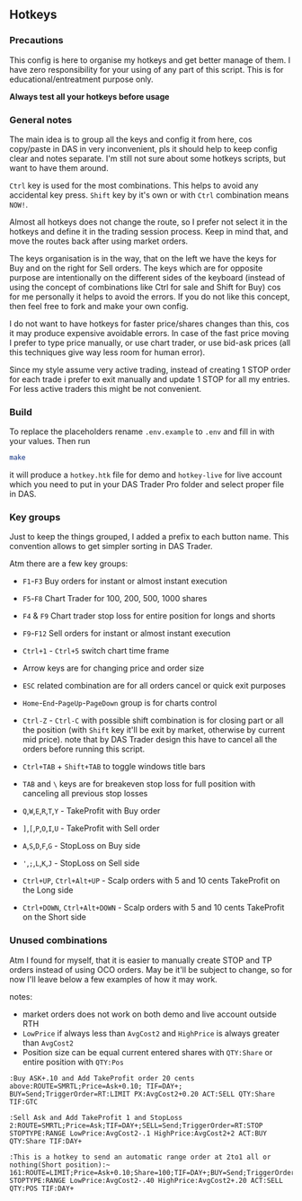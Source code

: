 ## Hotkeys

### Precautions

This config is here to organise my hotkeys and get better manage of them. I have
zero responsibility for your using of any part of this script. This is for
educational/entreatment purpose only.

**Always test all your hotkeys before usage**

### General notes

The main idea is to group all the keys and config it from here, cos
copy/paste in DAS in very inconvenient, pls it should help to keep config clear
and notes separate. I'm still not sure about some hotkeys scripts, but want to
have them around.

`Ctrl` key is used for the most combinations. This helps to avoid any accidental
key press.
`Shift` key by it's own or with `Ctrl` combination means `NOW!`.

Almost all hotkeys does not change the route, so I prefer not select it in the
hotkeys and define it in the trading session process. Keep in mind that, and
move the routes back after using market orders.

The keys organisation is in the way, that on the left we have the keys for Buy
and on the right for Sell orders. The keys which are for opposite purpose are
intentionally on the different sides of the keyboard (instead of using the
concept of combinations like Ctrl for sale and Shift for Buy) cos for me
personally it helps to avoid the errors. If you do not like this concept, then
feel free to fork and make your own config.

I do not want to have hotkeys for faster price/shares changes than this, cos it
may produce expensive avoidable errors. In case of the fast price moving I
prefer to type price manually, or use chart trader, or use bid-ask prices (all
this techniques give way less room for human error).

Since my style assume very active trading, instead of creating 1 STOP order for
each trade i prefer to exit manually and update 1 STOP for all my entries. For
less active traders this might be not convenient.

### Build

To replace the placeholders rename `.env.example` to `.env` and fill in with
your values. Then run

```bash
make
```

it will produce a `hotkey.htk` file for demo and `hotkey-live` for live account
which you need to put in your DAS Trader Pro folder and select proper file in
DAS.

### Key groups

Just to keep the things grouped, I added a prefix to each button name. This
convention allows to get simpler sorting in DAS Trader.

Atm there are a few key groups:

* `F1`-`F3` Buy orders for instant or almost instant execution

* `F5`-`F8` Chart Trader for 100, 200, 500, 1000 shares
* `F4` & `F9` Chart trader stop loss for entire position for longs and shorts

* `F9`-`F12` Sell orders for instant or almost instant execution

* `Ctrl+1` - `Ctrl+5` switch chart time frame

* Arrow keys are for changing price and order size

* `ESC` related combination are for all orders cancel or quick exit purposes

* `Home`-`End`-`PageUp`-`PageDown` group is for charts control

* `Ctrl-Z` - `Ctrl-C` with possible shift combination is for closing part or all
the position (with `Shift` key it'll be exit by market, otherwise by current mid
price). note that by DAS Trader design this have to cancel all the orders before
running this script.

* `Ctrl+TAB` + `Shift+TAB` to toggle windows title bars

* `TAB` and `\` keys are for breakeven stop loss for full position with
canceling all previous stop losses

* `Q`,`W`,`E`,`R`,`T`,`Y` - TakeProfit with Buy order
* `]`,`[`,`P`,`O`,`I`,`U` - TakeProfit with Sell order

* `A`,`S`,`D`,`F`,`G` - StopLoss on Buy side
* `'`,`;`,`L`,`K`,`J` - StopLoss on Sell side

* `Ctrl+UP`, `Ctrl+Alt+UP` - Scalp orders with 5 and 10 cents TakeProfit on the
Long side

* `Ctrl+DOWN`, `Ctrl+Alt+DOWN` - Scalp orders with 5 and 10 cents TakeProfit on the
Short side

### Unused combinations

Atm I found for myself, that it is easier to manually create STOP and TP orders
instead of using OCO orders. May be it'll be subject to change, so for now I'll
leave below a few examples of how it may work.

notes:

* market orders does not work on both demo and live account outside RTH
* `LowPrice` if always less than `AvgCost2` and `HighPrice` is always greater
than `AvgCost2`
* Position size can be equal current entered shares with `QTY:Share` or entire
position with `QTY:Pos`

```
:Buy ASK+.10 and Add TakeProfit order 20 cents above:ROUTE=SMRTL;Price=Ask+0.10; TIF=DAY+; BUY=Send;TriggerOrder=RT:LIMIT PX:AvgCost2+0.20 ACT:SELL QTY:Share TIF:GTC

:Sell Ask and Add TakeProfit 1 and StopLoss 2:ROUTE=SMRTL;Price=Ask;TIF=DAY+;SELL=Send;TriggerOrder=RT:STOP STOPTYPE:RANGE LowPrice:AvgCost2-.1 HighPrice:AvgCost2+2 ACT:BUY QTY:Share TIF:DAY+

:This is a hotkey to send an automatic range order at 2to1 all or nothing(Short position):~ 161:ROUTE=LIMIT;Price=Ask+0.10;Share=100;TIF=DAY+;BUY=Send;TriggerOrder=RT:STOP STOPTYPE:RANGE LowPrice:AvgCost2-.40 HighPrice:AvgCost2+.20 ACT:SELL QTY:POS TIF:DAY+
```
